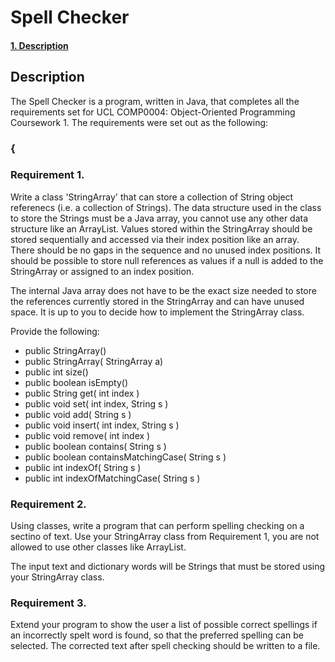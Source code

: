 # Spell Checker

#### [1. Description](#description)

## Description
The Spell Checker is a program, written in Java, that completes all the requirements set for UCL COMP0004: Object-Oriented Programming Coursework 1. The requirements were set out as the following:

### {

### Requirement 1.
Write a class 'StringArray' that can store a collection of String object referenecs (i.e. a collection of Strings). The data structure used in the class to store the Strings must be a Java array, you cannot use any other data structure like an ArrayList. Values stored within the StringArray should be stored sequentially and accessed via their index position like an array. There should be no gaps in the sequence and no unused index positions. It should be possible to store null references as values if a null is added to the StringArray or assigned to an index position.

The internal Java array does not have to be the exact size needed to store the references currently stored in the StringArray and can have unused space. It is up to you to decide how to implement the StringArray class.

Provide the following:
- public StringArray()
- public StringArray( StringArray a)
- public int size()
- public boolean isEmpty()
- public String get( int index )
- public void set( int index, String s )
- public void add( String s )
- public void insert( int index, String s )
- public void remove( int index )
- public boolean contains( String s )
- public boolean containsMatchingCase( String s )
- public int indexOf( String s )
- public int indexOfMatchingCase( String s )

### Requirement 2.
Using classes, write a program that can perform spelling checking on a sectino of text. Use your StringArray class from Requirement 1, you are not allowed to use other classes like ArrayList.

The input text and dictionary words will be Strings that must be stored using your StringArray class.

### Requirement 3.
Extend your program to show the user a list of possible correct spellings if an incorrectly spelt word is found, so that the preferred spelling can be selected. The corrected text after spell checking should be written to a file.
